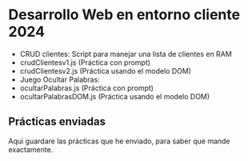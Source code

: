 # Desarrollo Web en entorno cliente 2024
- CRUD clientes: Script para manejar una lista de clientes en RAM
 - crudClientesv1.js (Práctica con prompt)
 - crudClientesv2.js (Práctica usando el modelo DOM)
- Juego Ocultar Palabras:
 - ocultarPalabras.js (Práctica con prompt)
 - ocultarPalabrasDOM.js (Práctica usando el modelo DOM)

## Prácticas enviadas
Aqui guardare las prácticas que he enviado, para saber que mande exactamente.
